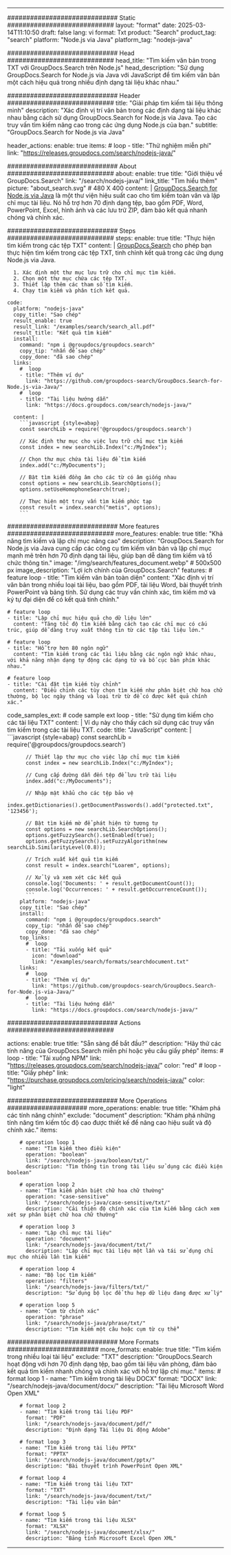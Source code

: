 
---
############################# Static ############################
layout: "format"
date:  2025-03-14T11:10:50
draft: false
lang: vi
format: Txt
product: "Search"
product_tag: "search"
platform: "Node.js via Java"
platform_tag: "nodejs-java"

############################# Head ############################
head_title: "Tìm kiếm văn bản trong TXT với GroupDocs.Search trên Node.js"
head_description: "Sử dụng GroupDocs.Search for Node.js via Java với JavaScript để tìm kiếm văn bản một cách hiệu quả trong nhiều định dạng tài liệu khác nhau."

############################# Header ############################
title: "Giải pháp tìm kiếm tài liệu thông minh" 
description: "Xác định vị trí văn bản trong các định dạng tài liệu khác nhau bằng cách sử dụng GroupDocs.Search for Node.js via Java. Tạo các truy vấn tìm kiếm nâng cao trong các ứng dụng Node.js của bạn."
subtitle: "GroupDocs.Search for Node.js via Java" 

header_actions:
  enable: true
  items:
    #  loop
    - title: "Thử nghiệm miễn phí"
      link: "https://releases.groupdocs.com/search/nodejs-java/"
      
############################# About ############################
about:
    enable: true
    title: "Giới thiệu về GroupDocs.Search"
    link: "/search/nodejs-java/"
    link_title: "Tìm hiểu thêm"
    picture: "about_search.svg" # 480 X 400
    content: |
       [GroupDocs.Search for Node.js via Java](/search/nodejs-java/) là một thư viện hiệu suất cao cho tìm kiếm toàn văn và lập chỉ mục tài liệu. Nó hỗ trợ hơn 70 định dạng tệp, bao gồm PDF, Word, PowerPoint, Excel, hình ảnh và các lưu trữ ZIP, đảm bảo kết quả nhanh chóng và chính xác.

############################# Steps ############################
steps:
    enable: true
    title: "Thực hiện tìm kiếm trong các tệp TXT"
    content: |
      [GroupDocs.Search](/search/nodejs-java/) cho phép bạn thực hiện tìm kiếm trong các tệp TXT, tinh chỉnh kết quả trong các ứng dụng Node.js via Java.
      
      1. Xác định một thư mục lưu trữ cho chỉ mục tìm kiếm.
      2. Chọn một thư mục chứa các tệp TXT.
      3. Thiết lập thêm các tham số tìm kiếm.
      4. Chạy tìm kiếm và phân tích kết quả.
   
    code:
      platform: "nodejs-java"
      copy_title: "Sao chép"
      result_enable: true
      result_link: "/examples/search/search_all.pdf"
      result_title: "Kết quả tìm kiếm"
      install:
        command: "npm i @groupdocs/groupdocs.search"
        copy_tip: "nhấn để sao chép"
        copy_done: "đã sao chép"
      links:
        #  loop
        - title: "Thêm ví dụ"
          link: "https://github.com/groupdocs-search/GroupDocs.Search-for-Node.js-via-Java/"
        #  loop
        - title: "Tài liệu hướng dẫn"
          link: "https://docs.groupdocs.com/search/nodejs-java/"
          
      content: |
        ```javascript {style=abap}
        const searchLib = require('@groupdocs/groupdocs.search')

        // Xác định thư mục cho việc lưu trữ chỉ mục tìm kiếm
        const index = new searchLib.Index("c:/MyIndex");

        // Chọn thư mục chứa tài liệu để tìm kiếm
        index.add("c:/MyDocuments");

        // Bật tìm kiếm đồng âm cho các từ có âm giống nhau
        const options = new searchLib.SearchOptions();
        options.setUseHomophoneSearch(true);

        // Thực hiện một truy vấn tìm kiếm phức tạp
        const result = index.search("metis", options);
        ```            

############################# More features ############################
more_features:
  enable: true
  title: "Khả năng tìm kiếm và lập chỉ mục nâng cao"
  description: "GroupDocs.Search for Node.js via Java cung cấp các công cụ tìm kiếm văn bản và lập chỉ mục mạnh mẽ trên hơn 70 định dạng tài liệu, giúp bạn dễ dàng tìm kiếm và tổ chức thông tin."
  image: "/img/search/features_document.webp" # 500x500 px
  image_description: "Lợi ích chính của GroupDocs.Search"
  features:
    # feature loop
    - title: "Tìm kiếm văn bản toàn diện"
      content: "Xác định vị trí văn bản trong nhiều loại tài liệu, bao gồm PDF, tài liệu Word, bài thuyết trình PowerPoint và bảng tính. Sử dụng các truy vấn chính xác, tìm kiếm mờ và ký tự đại diện để có kết quả tinh chỉnh."

    # feature loop
    - title: "Lập chỉ mục hiệu quả cho dữ liệu lớn"
      content: "Tăng tốc độ tìm kiếm bằng cách tạo các chỉ mục có cấu trúc, giúp dễ dàng truy xuất thông tin từ các tập tài liệu lớn."

    # feature loop
    - title: "Hỗ trợ hơn 80 ngôn ngữ"
      content: "Tìm kiếm trong các tài liệu bằng các ngôn ngữ khác nhau, với khả năng nhận dạng tự động các dạng từ và bố cục bàn phím khác nhau."

    # feature loop
    - title: "Cài đặt tìm kiếm tùy chỉnh"
      content: "Điều chỉnh các tùy chọn tìm kiếm như phân biệt chữ hoa chữ thường, bộ lọc ngày tháng và loại trừ từ để có được kết quả chính xác."
      
  code_samples_ext:
    # code sample ext loop
    - title: "Sử dụng tìm kiếm cho các tài liệu TXT"
      content: |
        Ví dụ này cho thấy cách sử dụng các truy vấn tìm kiếm trong các tài liệu TXT.
      code:
        title: "JavaScript"
        content: |
          ```javascript {style=abap}
          const searchLib = require('@groupdocs/groupdocs.search')
          
          // Thiết lập thư mục cho việc lập chỉ mục tìm kiếm
          const index = new searchLib.Index("c:/MyIndex");
              
          // Cung cấp đường dẫn đến tệp để lưu trữ tài liệu
          index.add("c:/MyDocuments");

          // Nhập mật khẩu cho các tệp bảo vệ
          index.getDictionaries().getDocumentPasswords().add("protected.txt", '123456');

          // Bật tìm kiếm mờ để phát hiện từ tương tự
          const options = new searchLib.SearchOptions();
          options.getFuzzySearch().setEnabled(true);
          options.getFuzzySearch().setFuzzyAlgorithm(new searchLib.SimilarityLevel(0.8));

          // Trích xuất kết quả tìm kiếm
          const result = index.search("Loarem", options);
          
          // Xử lý và xem xét các kết quả
          console.log('Documents: ' + result.getDocumentCount());
          console.log('Occurrences: ' + result.getOccurrenceCount());
          ```
        platform: "nodejs-java"
        copy_title: "Sao chép"
        install:
          command: "npm i @groupdocs/groupdocs.search"
          copy_tip: "nhấn để sao chép"
          copy_done: "đã sao chép"
        top_links:
          #  loop
          - title: "Tải xuống kết quả"
            icon: "download"
            link: "/examples/search/formats/searchdocument.txt"
        links:
          #  loop
          - title: "Thêm ví dụ"
            link: "https://github.com/groupdocs-search/GroupDocs.Search-for-Node.js-via-Java/"
          #  loop
          - title: "Tài liệu hướng dẫn"
            link: "https://docs.groupdocs.com/search/nodejs-java/"
            

            


############################# Actions ############################

actions:
  enable: true
  title: "Sẵn sàng để bắt đầu?"
  description: "Hãy thử các tính năng của GroupDocs.Search miễn phí hoặc yêu cầu giấy phép"
  items:
    #  loop
    - title: "Tải xuống NPM"
      link: "https://releases.groupdocs.com/search/nodejs-java/"
      color: "red"
        #  loop
    - title: "Giấy phép"
      link: "https://purchase.groupdocs.com/pricing/search/nodejs-java/"
      color: "light"


############################# More Operations #####################
more_operations:
    enable: true
    title: "Khám phá các tính năng chính"
    exclude: "document"
    description: "Khám phá những tính năng tìm kiếm tốc độ cao được thiết kế để nâng cao hiệu suất và độ chính xác."
    items: 
          
        # operation loop 1
        - name: "Tìm kiếm theo điều kiện"
          operation: "boolean"
          link: "/search/nodejs-java/boolean/txt/"
          description: "Tìm thông tin trong tài liệu sử dụng các điều kiện boolean"

        # operation loop 2
        - name: "Tìm kiếm phân biệt chữ hoa chữ thường"
          operation: "case-sensitive"
          link: "/search/nodejs-java/case-sensitive/txt/"
          description: "Cải thiện độ chính xác của tìm kiếm bằng cách xem xét sự phân biệt chữ hoa chữ thường"

        # operation loop 3
        - name: "Lập chỉ mục tài liệu"
          operation: "document"
          link: "/search/nodejs-java/document/txt/"
          description: "Lập chỉ mục tài liệu một lần và tái sử dụng chỉ mục cho nhiều lần tìm kiếm"

        # operation loop 4
        - name: "Bộ lọc tìm kiếm"
          operation: "filters"
          link: "/search/nodejs-java/filters/txt/"
          description: "Sử dụng bộ lọc để thu hẹp dữ liệu đang được xử lý"

        # operation loop 5
        - name: "Cụm từ chính xác"
          operation: "phrase"
          link: "/search/nodejs-java/phrase/txt/"
          description: "Tìm kiếm một câu hoặc cụm từ cụ thể"
          
        
          
############################# More Formats ########################
more_formats:
    enable: true
    title: "Tìm kiếm trong nhiều loại tài liệu"
    exclude: "TXT"
    description: "GroupDocs.Search hoạt động với hơn 70 định dạng tệp, bao gồm tài liệu văn phòng, đảm bảo kết quả tìm kiếm nhanh chóng và chính xác với hỗ trợ lập chỉ mục."
    items: 
        # format loop 1
        - name: "Tìm kiếm trong tài liệu DOCX"
          format: "DOCX"
          link: "/search/nodejs-java/document/docx/"
          description: "Tài liệu Microsoft Word Open XML"
          
        # format loop 2
        - name: "Tìm kiếm trong tài liệu PDF"
          format: "PDF"
          link: "/search/nodejs-java/document/pdf/"
          description: "Định dạng Tài liệu Di động Adobe"
          
        # format loop 3
        - name: "Tìm kiếm trong tài liệu PPTX"
          format: "PPTX"
          link: "/search/nodejs-java/document/pptx/"
          description: "Bài thuyết trình PowerPoint Open XML"

        # format loop 4
        - name: "Tìm kiếm trong tài liệu TXT"
          format: "TXT"
          link: "/search/nodejs-java/document/txt/"
          description: "Tài liệu văn bản"
          
        # format loop 5
        - name: "Tìm kiếm trong tài liệu XLSX"
          format: "XLSX"
          link: "/search/nodejs-java/document/xlsx/"
          description: "Bảng tính Microsoft Excel Open XML"
  

---